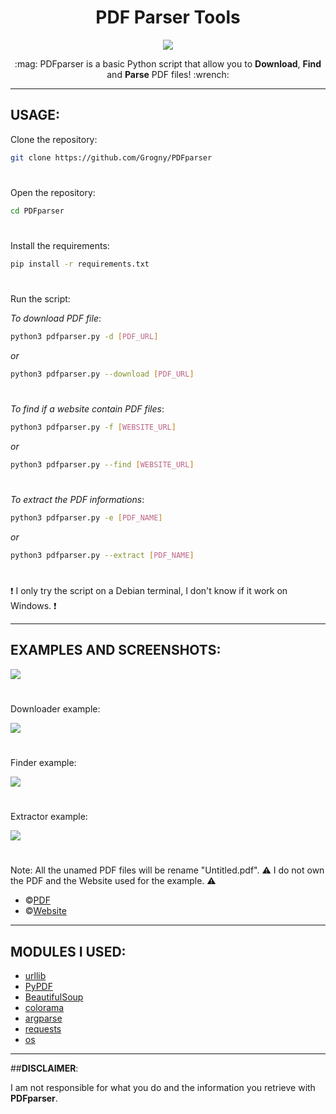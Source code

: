 <h1 align="center">PDF Parser Tools</h1>

<p align="center">
  <img src="https://github.com/Grogny/image-video-gif/blob/main/pdfparserstyle.png">
</p>

<p align="center">
  :mag: PDFparser is a basic Python script that allow you to <strong>Download</strong>, <strong>Find</strong> and <strong>Parse</strong> PDF files! :wrench:
</p>

---
## USAGE:

Clone the repository:
```bash
git clone https://github.com/Grogny/PDFparser
```

#
Open the repository:
```bash
cd PDFparser
```

#
Install the requirements:
```bash
pip install -r requirements.txt
```

#
Run the script:

*To download PDF file*:
```bash
python3 pdfparser.py -d [PDF_URL]
```
*or*
```bash
python3 pdfparser.py --download [PDF_URL]
```

#
*To find if a website contain PDF files*:
```bash
python3 pdfparser.py -f [WEBSITE_URL]
```
*or*
```bash
python3 pdfparser.py --find [WEBSITE_URL]
```

#
*To extract the PDF informations*:
```bash
python3 pdfparser.py -e [PDF_NAME]
```
*or*
```bash
python3 pdfparser.py --extract [PDF_NAME]
```

#
:exclamation: I only try the script on a Debian terminal, I don't know if it work on Windows. :exclamation:

---
## EXAMPLES AND SCREENSHOTS:

<img src="https://github.com/Grogny/image-video-gif/blob/main/pdfparsermenu.png">

#
Downloader example:
<p align="left">
  <img src="https://github.com/Grogny/image-video-gif/blob/main/downloadsample.png">
</p>

#
Finder example:
<p align="left">
  <img src="https://github.com/Grogny/image-video-gif/blob/main/findsample.png">
</p>

#
Extractor example:
<p align="left">
  <img src="https://github.com/Grogny/image-video-gif/blob/main/extractsample.png">
</p>

#
Note: 
All the unamed PDF files will be rename "Untitled.pdf".
:warning: I do not own the PDF and the Website used for the example. :warning:

- ©[PDF](https://pdfobject.com/pdf/sample.pdf)
- ©[Website](https://www.princexml.com/samples/)

---
## MODULES I USED:

- [urllib](https://docs.python.org/3/library/urllib.html)
- [PyPDF](https://pypdf.readthedocs.io/en/stable/)
- [BeautifulSoup](https://omz-software.com/pythonista/docs/ios/beautifulsoup.html)
- [colorama](https://super-devops.readthedocs.io/en/latest/misc.html)
- [argparse](https://docs.python.org/3/library/argparse.html)
- [requests](https://requests.readthedocs.io/en/latest/)
- [os](https://docs.python.org/3/library/os.html)

---
##**DISCLAIMER**:

I am not responsible for what you do and the information you retrieve with <strong>PDFparser</strong>.
